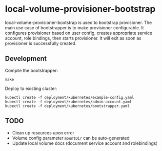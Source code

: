 # local-volume-provisioner-bootstrap

local-volume-provisioner-bootstrap is used to bootstrap provisioner. The main use
case of bootstrapper is to make provisioner configurable. It configures provisioner
based on user config, creates appropriate service account, role bindings, then starts
provisioner. It will exit as soon as provisioner is successfully created.

## Development

Compile the bootstrapper:

```console
make
```

Deploy to existing cluster:

```console
kubectl create -f deployment/kubernetes/example-config.yaml
kubectl create -f deployment/kubernetes/admin-account.yaml
kubectl create -f deployment/kubernetes/bootstrapper.yaml
```

## TODO

- Clean up resources upon error
- Volume config parameter `mountDir` can be auto-generated
- Update local volume docs (document service account and rolebindings)
